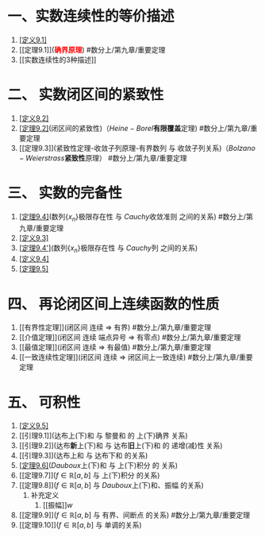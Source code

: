 # 一、实数连续性的等价描述

1. [[定义9.1]](上确界与下确界)
2. [[定理9.1]](<font color="#ff0000">**确界原理**</font>) #数分上/第九章/重要定理 
3. [[实数连续性的3种描述]]

# 二、 实数闭区间的紧致性

1. [[定义9.2]](覆盖与有限覆盖)
2. [[定理9.2]](有限覆盖原理)(闭区间的紧致性)（$Heine-Borel$**有限覆盖**定理) #数分上/第九章/重要定理 
3. [[定理9.3]](紧致性定理-收敛子列原理-有界数列 与 收敛子列关系)（$Bolzano-W ei erstrass$**紧致性**原理） #数分上/第九章/重要定理

# 三、 实数的完备性

1. [[定理9.4]]($Cauchy$收敛原理)(数列$\{x_{n}\}$极限存在性 与 $Cauchy$收敛准则 之间的关系) #数分上/第九章/重要定理
2. [[定义9.3]]($Cauchy$列) 
3. [[定理9.4']]($Cauchy$收敛原理)(数列$\{x_{n}\}$极限存在性 与 $Cauchy$列 之间的关系)
4. [[定义9.4]](数系$\mathbb{S}$完备性)
5. [[定理9.5]](柯西)

# 四、 再论闭区间上连续函数的性质

1. [[有界性定理]](闭区间 连续 $\Rightarrow$ 有界) #数分上/第九章/重要定理 
2. [[介值定理]](闭区间 连续  端点异号 $\Rightarrow$ 有零点) #数分上/第九章/重要定理 
3. [[最值定理]](闭区间 连续 $\Rightarrow$ 有最值) #数分上/第九章/重要定理 
4. [[一致连续性定理]](闭区间 连续 $\Rightarrow$ 闭区间上一致连续) #数分上/第九章/重要定理 

# 五、 可积性

1. [[定义9.5]]($Darboux$上和与$Darboux$下和)
2. [[引理9.1]](达布上(下)和 与 黎曼和 的 上(下)确界 关系)
3. [[引理9.2]](达布**新**上(下)和 与 达布**旧**上(下)和 的 递增(减)性 关系)
4. [[引理9.3]](达布上和 与 达布下和 的关系)
5. [[定理9.6]](达布定理)($Dauboux$上(下)和 与 上(下)积分 的 关系)
6. [[定理9.7]]($f \in \mathbb{R}[a,b]$ 与 上(下)积分 的关系)
7. [[定理9.8]]($f \in \mathbb{R}[a,b]$ 与 $Dauboux$上(下)和、振幅 的关系)
	1. 补充定义
		1. [[振幅]]$w$
8. [[定理9.9]]($f \in \mathbb{R}[a,b]$ 与 有界、间断点 的关系) #数分上/第九章/重要定理 
9. [[定理9.10]]($f \in \mathbb{R}[a,b]$ 与 单调的关系)
